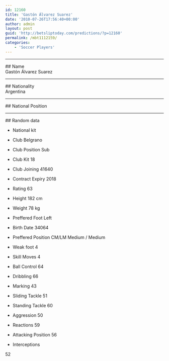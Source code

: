 ```yaml
---
id: 12160
title: 'Gastón Álvarez Suarez'
date: '2010-07-26T17:56:40+00:00'
author: admin
layout: post
guid: 'http://betsliptoday.com/predictions/?p=12160'
permalink: /mbt1112159/
categories:
    - 'Soccer Players'
---
```


- - - - - -

\## Name  
 Gastón Álvarez Suarez

- - - - - -

\## Nationality  
 Argentina

- - - - - -

\## National Position

- - - - - -

\## Random data

- National kit
- Club
 Belgrano

- Club Position
 Sub

- Club Kit
 18

- Club Joining
 41640

- Contract Expiry
 2018

- Rating
 63

- Height
 182 cm

- Weight
 78 kg

- Preffered Foot
 Left

- Birth Date
 34064

- Preffered Position
 CM/LM Medium / Medium

- Weak foot
 4

- Skill Moves
 4

- Ball Control
 64

- Dribbling
 66

- Marking
 43

- Sliding Tackle
 51

- Standing Tackle
 60

- Aggression
 50

- Reactions
 59

- Attacking Position
 56

- Interceptions

 52